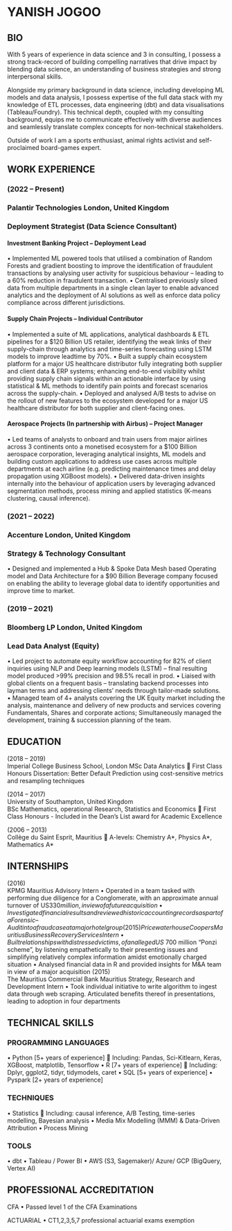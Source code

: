 # YANISH JOGOO

## BIO

With 5 years of experience in data science and 3 in consulting, I possess a strong track-record of building compelling narratives that drive impact by blending data science, an understanding of business strategies and strong interpersonal skills. 

Alongside my primary background in data science, including developing ML models and data analysis, I possess expertise of the full data stack with my knowledge of ETL processes, data engineering (dbt) and data visualisations (Tableau/Foundry).
This technical depth, coupled with my consulting background, equips me to communicate effectively with diverse audiences and seamlessly translate complex concepts for non-technical stakeholders.

Outside of work I am a sports enthusiast, animal rights activist and self-proclaimed board-games expert.

## WORK EXPERIENCE

### (2022 – Present)	
### Palantir Technologies                                                                                                  London, United Kingdom
### Deployment Strategist (Data Science Consultant)

#### 	Investment Banking Project – Deployment Lead

•	Implemented ML powered tools that utilised a combination of Random Forests and gradient boosting to improve the identification of fraudulent transactions by analysing user activity for suspicious behaviour – leading to a 60% reduction in fraudulent transaction.
•	Centralised previously siloed data from multiple departments in a single clean layer to enable advanced analytics and the deployment of AI solutions as well as enforce data policy compliance across different jurisdictions.

#### 	Supply Chain Projects – Individual Contributor

•	Implemented a suite of ML applications, analytical dashboards & ETL pipelines for a $120 Billion US retailer, identifying the weak links of their supply-chain through analytics and time-series forecasting using LSTM models to improve leadtime by 70%.
•	Built a supply chain ecosystem platform for a major US healthcare distributor fully integrating both supplier and client data & ERP systems; enhancing end-to-end visibility whilst providing supply chain signals within an actionable interface by using statistical & ML methods to identify pain points and forecast scenarios across the supply-chain.
•	Deployed and analysed A/B tests to advise on the rollout of new features to the ecosystem developed for a major US healthcare distributor for both supplier and client-facing ones. 

#### 	Aerospace Projects (In partnership with Airbus) – Project Manager

•	Led teams of analysts to onboard and train users from major airlines across 3 continents onto a monetised ecosystem for a $100 Billion aerospace corporation, leveraging analytical insights, ML models and building custom applications to address use cases across multiple departments at each airline (e.g. predicting maintenance times and delay propagation using XGBoost models).
•	Delivered data-driven insights internally into the behaviour of application users by leveraging advanced segmentation methods, process mining and applied statistics (K-means clustering, causal inference).

### (2021 – 2022) 	
### Accenture                                                                                                       	 London, United Kingdom
### Strategy & Technology Consultant 

•	Designed and implemented a Hub & Spoke Data Mesh based Operating model and Data Architecture for a $90 Billion Beverage company focused on enabling the ability to leverage global data to identify opportunities and improve time to market.

### (2019 – 2021) 	
### Bloomberg LP                                                                                                      	London, United Kingdom
### Lead Data Analyst (Equity)

•	Led project to automate equity workflow accounting for 82% of client inquiries using NLP and Deep learning models (LSTM) – final resulting model produced >99% precision and 98.5% recall in prod.
•	Liaised with global clients on a frequent basis – translating backend processes into layman terms and addressing clients’ needs through tailor-made solutions.
•	Managed team of 4+ analysts covering the UK Equity market including the analysis, maintenance and delivery of new products and services covering Fundamentals, Shares and corporate actions; Simultaneously managed the development, training & succession planning of the team.

## EDUCATION

(2018 – 2019)	
Imperial College Business School, London
MSc Data Analytics 
	First Class Honours 
Dissertation: Better Default Prediction using cost-sensitive metrics and resampling techniques 

(2014 – 2017)	
University of Southampton, United Kingdom	
BSc Mathematics, operational Research, Statistics and Economics
	First Class Honours - Included in the Dean’s List award for Academic Excellence 

(2006 – 2013)	
Collège du Saint Esprit, Mauritius
	A-levels: Chemistry A*, Physics A*, Mathematics A*

## INTERNSHIPS

(2016) 		
KPMG										       		 Mauritius
Advisory Intern
•	Operated in a team tasked with performing due diligence for a Conglomerate, with an approximate annual turnover of US$330 million, in view of a future acquisition
•	Investigated financial results and reviewed historic accounting records as part of a Forensic – Audit into a fraud case at a major hotel group
(2015)		
PricewaterhouseCoopers									 Mauritius
Business Recovery Services Intern
•	Built relationships with distressed victims, of an alleged US$ 700 million “Ponzi scheme”, by listening empathetically to their presenting issues and simplifying relatively complex information amidst emotionally charged situation
•	Analysed financial data in R and provided insights for M&A team in view of a major acquisition
(2015)		
The Mauritius Commercial Bank								Mauritius
Strategy, Research and Development Intern
•	Took individual initiative to write algorithm to ingest data through web scraping. Articulated benefits thereof in presentations, leading to adoption in four departments

## TECHNICAL SKILLS

### PROGRAMMING LANGUAGES
•	Python [5+ years of experience]
	Including: Pandas, Sci-Kitlearn, Keras, XGBoost, matplotlib, Tensorflow
•	R [7+ years of experience]
	Including: Dplyr, ggplot2, tidyr, tidymodels, caret
•	SQL [5+ years of experience]
•	Pyspark [2+ years of experience]

### TECHNIQUES
•	Statistics 
	Including: causal inference, A/B Testing, time-series modelling, Bayesian analysis
•	Media Mix Modelling (MMM) & Data-Driven Attribution
•	Process Mining

### TOOLS
•	dbt
•	Tableau / Power BI
•	AWS (S3, Sagemaker)/ Azure/ GCP (BigQuery, Vertex AI)

## PROFESSIONAL ACCREDITATION

CFA
•	Passed level 1 of the CFA Examinations

ACTUARIAL
•	CT1,2,3,5,7 professional actuarial exams exemption
